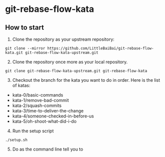 # git-rebase-flow-kata

## How to start

1. Clone the repository as your upstream repository:

```
git clone --mirror https://github.com/LittleBaiBai/git-rebase-flow-kata.git git-rebase-flow-kata-upstream.git
```

2. Clone the repository once more as your local repository.

```
git clone git-rebase-flow-kata-upstream.git git-rebase-flow-kata
```

3. Checkout the branch for the kata you want to do in order. Here is the list of katas:

* kata-0/basic-commands
* kata-1/remove-bad-commit
* kata-2/squash-commits
* kata-3/time-to-deliver-the-change
* kata-4/someone-checked-in-before-us
* kata-5/oh-shoot-what-did-i-do

4. Run the setup script
```
./setup.sh
```

5. Do as the command line tell you to